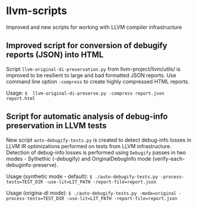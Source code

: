 # llvm-scripts
Improved and new scripts for working with LLVM compiler infrastructure

## Improved script for conversion of debugify reports (JSON) into HTML

Script `llvm-original-di-preservation.py` from llvm-project/llvm/utils/ is improved to be resilient to large and bad formatted JSON reports.
Use command line option `-compress` to create highly compressed HTML reports.

Usage:
`
$  llvm-original-di-preserve.py -compress report.json report.html
`

## Script for automatic analysis of debug-info preservation in LLVM tests

New script `auto-debugify-tests.py` is created to detect debug-info losses in LLVM IR optimizations performed on tests from LLVM infrastructure.
Detection of debug-info losses is performed using `Debugify` passes in two modes - Sythethic (-debugify) and OriginalDebugInfo mode (verify-each-debuginfo-preserve).

Usage (synthetic mode - default):
`
$ ./auto-debugify-tests.py -process-tests=TEST_DIR -use-lit=LIT_PATH -report-file=report.json
`

Usage (origina-di mode):
`
$ ./auto-debugify-tests.py -mode=original -process-tests=TEST_DIR -use-lit=LIT_PATH -report-file=report.json
`
